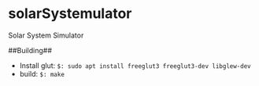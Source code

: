 # solarSystemulator
Solar System Simulator

##Building##
* Install glut: `$: sudo apt install freeglut3 freeglut3-dev libglew-dev`
* build: `$: make`
